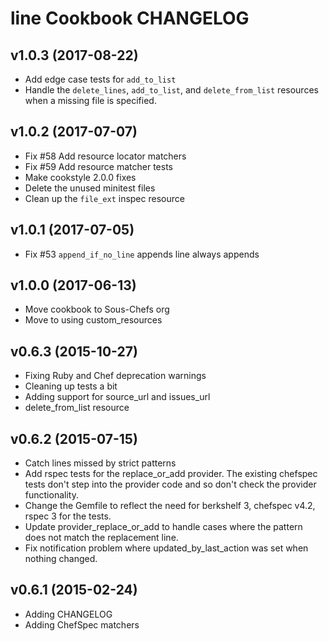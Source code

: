 # line Cookbook CHANGELOG

## v1.0.3 (2017-08-22)

- Add edge case tests for `add_to_list`
- Handle the `delete_lines`, `add_to_list`, and `delete_from_list` resources when a missing file is specified.

## v1.0.2 (2017-07-07)

- Fix #58 Add resource locator matchers
- Fix #59 Add resource matcher tests
- Make cookstyle 2.0.0 fixes
- Delete the unused minitest files
- Clean up the `file_ext` inspec resource

## v1.0.1 (2017-07-05)

- Fix #53 `append_if_no_line` appends line always appends

## v1.0.0 (2017-06-13)

- Move cookbook to Sous-Chefs org
- Move to using custom_resources

## v0.6.3 (2015-10-27)

- Fixing Ruby and Chef deprecation warnings
- Cleaning up tests a bit
- Adding support for source_url and issues_url
- delete_from_list resource

## v0.6.2 (2015-07-15)

- Catch lines missed by strict patterns
- Add rspec tests for the replace_or_add provider. The existing chefspec tests don't step into the provider code and so don't check the provider functionality.
- Change the Gemfile to reflect the need for berkshelf 3, chefspec v4.2, rspec 3 for the tests.
- Update provider_replace_or_add to handle cases where the pattern does not match the replacement line.
- Fix notification problem where updated_by_last_action was set when nothing changed.

## v0.6.1 (2015-02-24)

- Adding CHANGELOG
- Adding ChefSpec matchers
